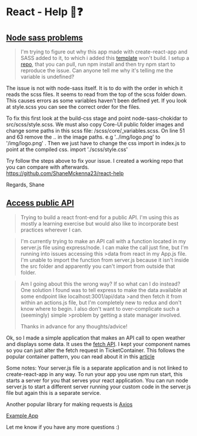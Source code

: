 # React - Help :speech_balloon::question:

## [Node sass problems](https://www.reddit.com/r/reactjs/comments/7mpcoo/can_anyone_tell_me_why_this_app_is_not_building/)

>I'm trying to figure out why this app made with create-react-app and SASS added to it, to which i added this [template](https://github.com/mrholek/CoreUI-React) won't build.
>I setup a [repo](https://github.com/borisyordanov/node-sass-bug), that you can pull, run npm install and then try npm start to reproduce the issue. Can anyone tell me why it's telling me the variable is undefined?

The issue is not with node-sass itself. It is to do with the order in which it reads the scss files. It seems to read from the top of the scss folder down. This causes errors as some variables haven't been defined yet. If you look at style.scss you can see the correct order for the files.

To fix this first look at the build-css stage and point node-sass-chokidar to src/scss/style.scss. We must also copy Core-UI public folder images and change some paths in this scss file: /scss/core/_variables.scss. On line 51 and 63 remove the .. in the image paths. e.g '../img/logo.png' to '/img/logo.png' . Then we just have to change the css import in index.js to point at the compiled css. import './scss/style.css'

Try follow the steps above to fix your issue. I created a working repo that you can compare with afterwards. https://github.com/ShaneMckenna23/react-help

Regards, Shane

## [Access public API](https://www.reddit.com/r/reactjs/comments/7os450/trying_to_build_a_react_frontend_for_a_public_api/)

>Trying to build a react front-end for a public API. I'm using this as mostly a learning exercise but would also like to incorporate best practices wherever I can.

>I'm currently trying to make an API call with a function located in my server.js file using express/node. I can make the call just fine, but I'm running into issues accessing this >data from react in my App.js file. I'm unable to import the function from server.js because it isn't inside the src folder and apparently you can't import from outside that folder.

>Am I going about this the wrong way? If so what can I do instead? One solution I found was to tell express to make the data available at some endpoint like localhost:3001/api/data >and then fetch it from within an actions.js file, but I'm completely new to redux and don't know where to begin. I also don't want to over-complicate such a (seemingly) simple >problem by getting a state manager involved.
>
>Thanks in advance for any thoughts/advice!

Ok, so I made a simple application that makes an API call to open weather and displays some data. 
It uses the [fetch API](https://developer.mozilla.org/en-US/docs/Web/API/Fetch_API/Using_Fetch).
I kept your component names so you can just alter the fetch request in TicketContainer. This follows the popular 
container pattern, you can read about it in this [article](https://medium.com/@learnreact/container-components-c0e67432e005)

Some notes:
Your server.js file is a separate application and is not linked to create-react-app in any way. To run your app you use npm run start, this starts a server for you that serves your react application. You can run node server.js to start a different server running your custom code in the server.js file but again this is a separate service.

Another popular library for making requests is [Axios](https://github.com/axios/axios)

[Example App](https://github.com/ShaneMckenna23/react-help-2)

Let me know if you have any more questions :)









